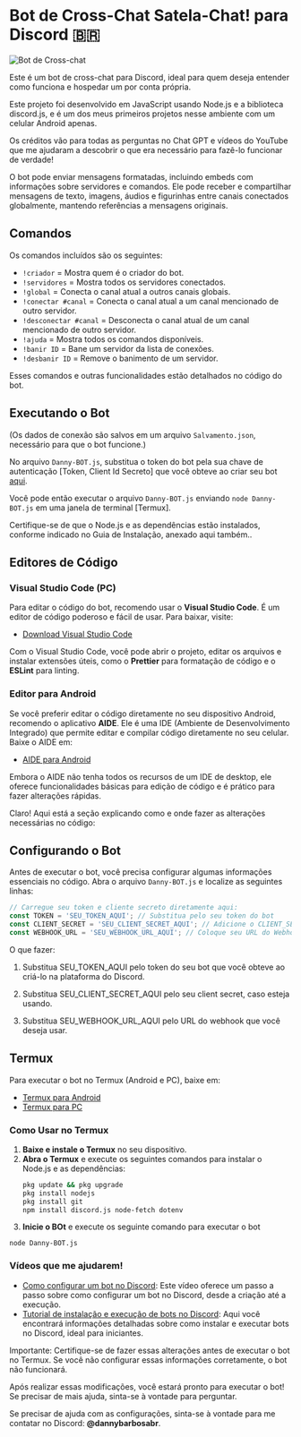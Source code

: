 # Bot de Cross-Chat Satela-Chat! para Discord 🇧🇷

![Bot de Cross-chat](https://github.com/user-attachments/assets/20dfea0d-08ec-45b1-9528-7dd669a49aed)

Este é um bot de cross-chat para Discord, ideal para quem deseja entender como funciona e hospedar um por conta própria. 

Este projeto foi desenvolvido em JavaScript usando Node.js e a biblioteca discord.js, e é um dos meus primeiros projetos nesse ambiente com um celular Android apenas.

Os créditos vão para todas as perguntas no Chat GPT e vídeos do YouTube que me ajudaram a descobrir o que era necessário para fazê-lo funcionar de verdade!

O bot pode enviar mensagens formatadas, incluindo embeds com informações sobre servidores e comandos. Ele pode receber e compartilhar mensagens de texto, imagens, áudios e figurinhas entre canais conectados globalmente, mantendo referências a mensagens originais. 

## Comandos
Os comandos incluídos são os seguintes:
- `!criador` = Mostra quem é o criador do bot.
- `!servidores` = Mostra todos os servidores conectados.
- `!global` = Conecta o canal atual a outros canais globais.
- `!conectar #canal` = Conecta o canal atual a um canal mencionado de outro servidor.
- `!desconectar #canal` = Desconecta o canal atual de um canal mencionado de outro servidor.
- `!ajuda` = Mostra todos os comandos disponíveis.
- `!banir ID` = Bane um servidor da lista de conexões.
- `!desbanir ID` = Remove o banimento de um servidor.


Esses comandos e outras funcionalidades estão detalhados no código do bot.

## Executando o Bot
(Os dados de conexão são salvos em um arquivo `Salvamento.json`, necessário para que o bot funcione.)

No arquivo `Danny-BOT.js`, substitua o token do bot pela sua chave de autenticação [Token, Client Id Secreto] que você obteve ao criar seu bot [aqui](https://discord.com/developers/applications).

Você pode então executar o arquivo `Danny-BOT.js` enviando `node Danny-BOT.js` em uma janela de terminal [Termux]. 

Certifique-se de que o Node.js e as dependências estão instalados, conforme indicado no Guia de Instalação, anexado aqui também..

## Editores de Código

### Visual Studio Code (PC)
Para editar o código do bot, recomendo usar o **Visual Studio Code**. É um editor de código poderoso e fácil de usar. Para baixar, visite:
- [Download Visual Studio Code](https://code.visualstudio.com/)

Com o Visual Studio Code, você pode abrir o projeto, editar os arquivos e instalar extensões úteis, como o **Prettier** para formatação de código e o **ESLint** para linting.

### Editor para Android
Se você preferir editar o código diretamente no seu dispositivo Android, recomendo o aplicativo **AIDE**. Ele é uma IDE (Ambiente de Desenvolvimento Integrado) que permite editar e compilar código diretamente no seu celular. Baixe o AIDE em:
- [AIDE para Android](https://play.google.com/store/apps/details?id=com.alif.ide)

Embora o AIDE não tenha todos os recursos de um IDE de desktop, ele oferece funcionalidades básicas para edição de código e é prático para fazer alterações rápidas.

Claro! Aqui está a seção explicando como e onde fazer as alterações necessárias no código:

## Configurando o Bot

Antes de executar o bot, você precisa configurar algumas informações essenciais no código. Abra o arquivo `Danny-BOT.js` e localize as seguintes linhas:

```javascript
// Carregue seu token e cliente secreto diretamente aqui:
const TOKEN = 'SEU_TOKEN_AQUI'; // Substitua pelo seu token do bot
const CLIENT_SECRET = 'SEU_CLIENT_SECRET_AQUI'; // Adicione o CLIENT_SECRET aqui
const WEBHOOK_URL = 'SEU_WEBHOOK_URL_AQUI'; // Coloque seu URL do Webhook aqui
```
O que fazer:

1. Substitua SEU_TOKEN_AQUI pelo token do seu bot que você obteve ao criá-lo na plataforma do Discord.


2. Substitua SEU_CLIENT_SECRET_AQUI pelo seu client secret, caso esteja usando.


3. Substitua SEU_WEBHOOK_URL_AQUI pelo URL do webhook que você deseja usar.

## Termux
Para executar o bot no Termux (Android e PC), baixe em:
- [Termux para Android](https://play.google.com/store/apps/details?id=com.termux)
- [Termux para PC](https://github.com/termux/termux-app)

### Como Usar no Termux
1. **Baixe e instale o Termux** no seu dispositivo.
2. **Abra o Termux** e execute os seguintes comandos para instalar o Node.js e as dependências:
   ```bash
   pkg update && pkg upgrade
   pkg install nodejs
   pkg install git
   npm install discord.js node-fetch dotenv
3. **Inicie o BOt** e execute os seguinte comando para executar o bot
   
 `node Danny-BOT.js`

### Vídeos que me ajudarem!
- [Como configurar um bot no Discord](https://youtu.be/f9Mr6_k8KRI?si=7pftL5mxuWA8qYrD): Este vídeo oferece um passo a passo sobre como configurar um bot no Discord, desde a criação até a execução.
- [Tutorial de instalação e execução de bots no Discord](https://youtu.be/4-aVu1_w18Y?si=uaQSjhGAJS1KrAWM): Aqui você encontrará informações detalhadas sobre como instalar e executar bots no Discord, ideal para iniciantes.

Importante: Certifique-se de fazer essas alterações antes de executar o bot no Termux. Se você não configurar essas informações corretamente, o bot não funcionará.

Após realizar essas modificações, você estará pronto para executar o bot! Se precisar de mais ajuda, sinta-se à vontade para perguntar.

Se precisar de ajuda com as configurações, sinta-se à vontade para me contatar no Discord: **@dannybarbosabr**.
